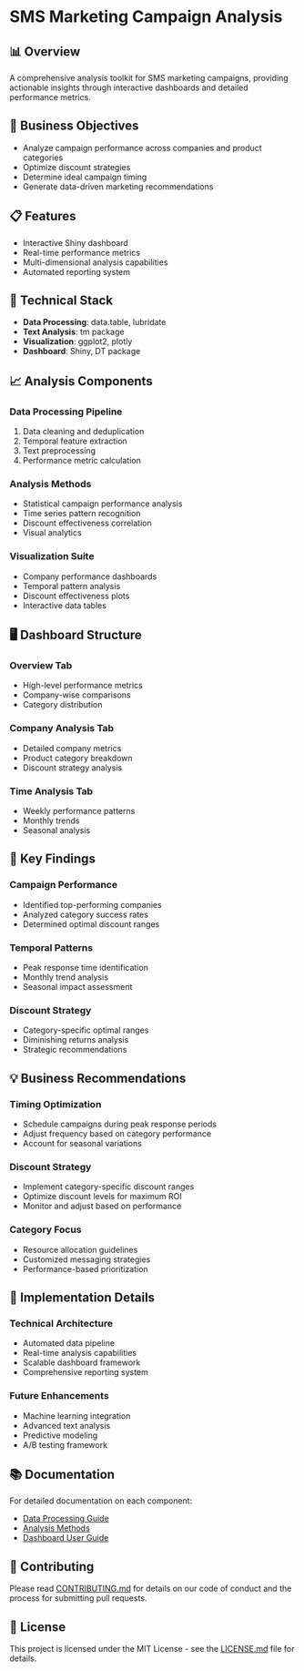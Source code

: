 # SMS Marketing Campaign Analysis

## 📊 Overview

A comprehensive analysis toolkit for SMS marketing campaigns, providing actionable insights through interactive dashboards and detailed performance metrics.

## 🎯 Business Objectives

- Analyze campaign performance across companies and product categories
- Optimize discount strategies
- Determine ideal campaign timing
- Generate data-driven marketing recommendations

## 📋 Features

- Interactive Shiny dashboard
- Real-time performance metrics
- Multi-dimensional analysis capabilities
- Automated reporting system

## 🔧 Technical Stack

- **Data Processing**: data.table, lubridate
- **Text Analysis**: tm package
- **Visualization**: ggplot2, plotly
- **Dashboard**: Shiny, DT package

## 📈 Analysis Components

### Data Processing Pipeline

1. Data cleaning and deduplication
2. Temporal feature extraction
3. Text preprocessing
4. Performance metric calculation

### Analysis Methods

- Statistical campaign performance analysis
- Time series pattern recognition
- Discount effectiveness correlation
- Visual analytics

### Visualization Suite

- Company performance dashboards
- Temporal pattern analysis
- Discount effectiveness plots
- Interactive data tables

## 🖥️ Dashboard Structure

### Overview Tab

- High-level performance metrics
- Company-wise comparisons
- Category distribution

### Company Analysis Tab

- Detailed company metrics
- Product category breakdown
- Discount strategy analysis

### Time Analysis Tab

- Weekly performance patterns
- Monthly trends
- Seasonal analysis

## 📝 Key Findings

### Campaign Performance

- Identified top-performing companies
- Analyzed category success rates
- Determined optimal discount ranges

### Temporal Patterns

- Peak response time identification
- Monthly trend analysis
- Seasonal impact assessment

### Discount Strategy

- Category-specific optimal ranges
- Diminishing returns analysis
- Strategic recommendations

## 💡 Business Recommendations

### Timing Optimization

- Schedule campaigns during peak response periods
- Adjust frequency based on category performance
- Account for seasonal variations

### Discount Strategy

- Implement category-specific discount ranges
- Optimize discount levels for maximum ROI
- Monitor and adjust based on performance

### Category Focus

- Resource allocation guidelines
- Customized messaging strategies
- Performance-based prioritization

## 🚀 Implementation Details

### Technical Architecture

- Automated data pipeline
- Real-time analysis capabilities
- Scalable dashboard framework
- Comprehensive reporting system

### Future Enhancements

- Machine learning integration
- Advanced text analysis
- Predictive modeling
- A/B testing framework

## 📚 Documentation

For detailed documentation on each component:

- [Data Processing Guide](docs/data-processing.md)
- [Analysis Methods](docs/analysis-methods.md)
- [Dashboard User Guide](docs/dashboard-guide.md)

## 🤝 Contributing

Please read [CONTRIBUTING.md](CONTRIBUTING.md) for details on our code of conduct and the process for submitting pull requests.

## 📄 License

This project is licensed under the MIT License - see the [LICENSE.md](LICENSE.md) file for details.
